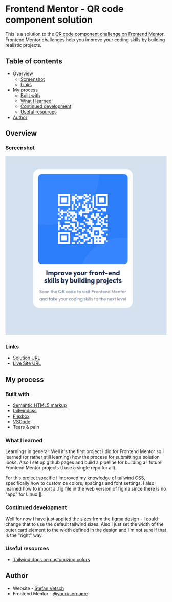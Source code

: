 # Frontend Mentor - QR code component solution

This is a solution to the [QR code component challenge on Frontend Mentor](https://www.frontendmentor.io/challenges/qr-code-component-iux_sIO_H). Frontend Mentor challenges help you improve your coding skills by building realistic projects.

## Table of contents

- [Overview](#overview)
  - [Screenshot](#screenshot)
  - [Links](#links)
- [My process](#my-process)
  - [Built with](#built-with)
  - [What I learned](#what-i-learned)
  - [Continued development](#continued-development)
  - [Useful resources](#useful-resources)
- [Author](#author)

## Overview

### Screenshot

![](./screenshot.png)

### Links

- [Solution URL](https://github.com/vstm/fe-mentor/tree/main/qr-code-component-main)
- [Live Site URL](https://vstm.github.io/fe-mentor/qr-code-component-main/)

## My process

### Built with

- [Semantic HTML5 markup](https://developer.mozilla.org/en-US/docs/Web/HTML)
- [tailwindcss](https://tailwindcss.com/)
- [Flexbox](https://developer.mozilla.org/en-US/docs/Web/CSS/CSS_flexible_box_layout)
- [VSCode](https://code.visualstudio.com/)
- Tears & pain

### What I learned

Learnings in general: Well it's the first project I did for Frontend Mentor so I learned (or rather still learning) how the process for submitting a solution looks. Also I set up github pages and build a pipeline for building all future Frontend Mentor projects (I use a single repo for all).

For this project specific I improved my knowledge of tailwind CSS, specifically how to customize colors, spacings and font settings. I also learned how to import a .fig file in the web version of figma since there is no "app" for Linux 🙈.

### Continued development

Well for now I have just applied the sizes from the figma design - I could change that to use the default tailwind sizes. Also I just set the width of the outer card element to the width defined in the design and I'm not sure if that is the "right" way.

### Useful resources

- [Tailwind docs on customizing colors](https://tailwindcss.com/docs/customizing-colors#naming-your-colors)

## Author

- Website - [Stefan Vetsch](https://svetsch.ch/)
- Frontend Mentor - [@yourusername](https://www.frontendmentor.io/profile/vstm)
